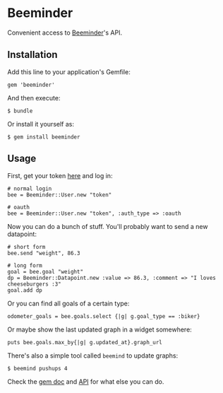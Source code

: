# Beeminder

Convenient access to [Beeminder](http://www.beeminder.com)'s API.

## Installation

Add this line to your application's Gemfile:

    gem 'beeminder'

And then execute:

    $ bundle

Or install it yourself as:

    $ gem install beeminder

## Usage

First, get your token [here](https://www.beeminder.com/api/v1/auth_token.json) and log in:

    # normal login
    bee = Beeminder::User.new "token"

    # oauth
    bee = Beeminder::User.new "token", :auth_type => :oauth

Now you can do a bunch of stuff. You'll probably want to send a new datapoint:

    # short form
    bee.send "weight", 86.3

    # long form
    goal = bee.goal "weight"
    dp = Beeminder::Datapoint.new :value => 86.3, :comment => "I loves cheeseburgers :3"
    goal.add dp

Or you can find all goals of a certain type:

    odometer_goals = bee.goals.select {|g| g.goal_type == :biker}

Or maybe show the last updated graph in a widget somewhere:

    puts bee.goals.max_by{|g| g.updated_at}.graph_url

There's also a simple tool called `beemind` to update graphs:

    $ beemind pushups 4

Check the [gem doc](http://rubydoc.info/gems/beeminder/frames) and [API](https://www.beeminder.com/api-docs) for what else you can do.
